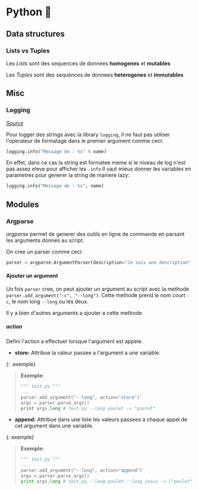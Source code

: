 # Python 🐍
## Data structures
### Lists vs Tuples
Les *Lists* sont des sequences de donnees **homogenes** et **mutables**

Les *Tuples* sont des sequences de donnees **heterogenes** et **immutables**

## Misc
### Logging
*[Source][source1]*

Pour logger des strings avec la library `logging`, il ne faut pas utiliser l'operateur de formatage dans le premier argument comme ceci:
```python
logging.info("Message de : %s" % name)
```

En effet, dans ce cas la string est formatee meme si le niveau de log n'est pas assez eleve pour afficher les `.info`
Il vaut mieux donner les variables en parametres pour generer la string de maniere lazy:
```python
logging.info("Message de : %s", name)
```

## Modules
### Argparse
*argparse* permet de generer des outils en ligne de commande en parsant les arguments donnes au script.

On cree un parser comme ceci:
```python
parser = argparse.ArgumentParser(description="Je suis une description")
```

#### Ajouter un argument
Un fois `parser` cree, on peut ajouter un argument au script avec la methode `parser.add_argument("-c", "--long")`. Cette methode prend le nom court `-c`, le nom long `--long` ou les deux.

Il y a bien d'autres arguments a ajouter a cette methode

##### action
Defini l'action a effectuer lorsque l'argument est appele.
- **store:** Attribue la valeur passee a l'argument a une variable.

{: .exemple}
> **Exemple:**
>
> ```python
> """ test.py """
> ...
> parser.add_argument("--long", action="store")`
> args = parser.parse_args()
> print args.long # test.py --long poulet -> "poulet"
> ```

- **append:** Attribue dans une liste les valeurs passees a chaque appel de cet argument dans une variable.

{: exemple}
> **Exemple:**
>
> ```python
> """ test.py """
> ...
> parser.add_argument("--long", action="append")`
> args = parser.parse_args()
> print args.long # test.py --long poulet --long jesus -> ["poulet", "jesus"]
> ```

[source1]:https://stackoverflow.com/questions/29147442/how-to-fix-pylint-logging-not-lazy